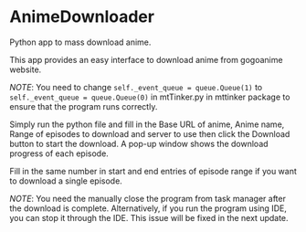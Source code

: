 # AnimeDownloader
Python app to mass download anime.

This app provides an easy interface to download anime from gogoanime website.

*NOTE*: You need to change `self._event_queue = queue.Queue(1)`  to  `self._event_queue = queue.Queue(0)` 
in mtTinker.py in mttinker package to ensure that the program runs correctly.

Simply run the python file and fill in the Base URL of anime, Anime name, Range of episodes to download and server to use
then click the Download button to start the download.
A pop-up window shows the download progress of each episode.

Fill in the same number in start and end entries of episode range if you want to download a single episode.

*NOTE*: You need the manually close the program from task manager after the download is complete. 
        Alternatively, if you run the program using IDE, you can stop it through the IDE.
        This issue will be fixed in the next update.
